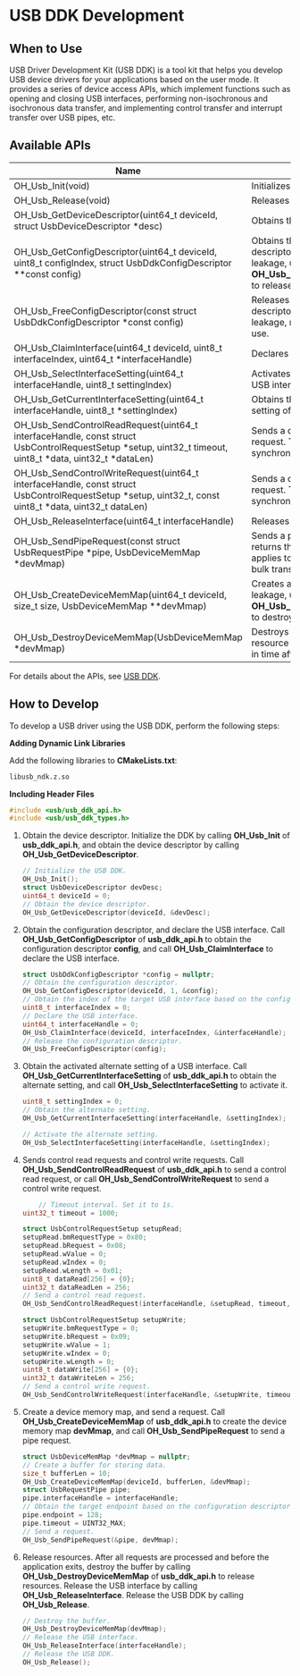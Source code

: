 # USB DDK Development

## When to Use

USB Driver Development Kit (USB DDK) is a tool kit that helps you develop USB device drivers for your applications based on the user mode. It provides a series of device access APIs, which implement functions such as opening and closing USB interfaces, performing non-isochronous and isochronous data transfer, and implementing control transfer and interrupt transfer over USB pipes, etc.

## Available APIs

| Name| Description|
| -------- | -------- |
| OH_Usb_Init(void) | Initializes the DDK.|
| OH_Usb_Release(void) | Releases the DDK.|
| OH_Usb_GetDeviceDescriptor(uint64_t deviceId, struct UsbDeviceDescriptor *desc) | Obtains the device descriptor.|
| OH_Usb_GetConfigDescriptor(uint64_t deviceId, uint8_t configIndex, struct UsbDdkConfigDescriptor **const config) | Obtains the configuration descriptor. To avoid memory leakage, use **OH_Usb_FreeConfigDescriptor()** to release a descriptor after use.|
| OH_Usb_FreeConfigDescriptor(const struct UsbDdkConfigDescriptor *const config) | Releases a configuration descriptor. To avoid memory leakage, release a descriptor after use.|
| OH_Usb_ClaimInterface(uint64_t deviceId, uint8_t interfaceIndex, uint64_t *interfaceHandle) | Declares a USB interface.|
| OH_Usb_SelectInterfaceSetting(uint64_t interfaceHandle, uint8_t settingIndex) | Activates the alternate setting of a USB interface.|
| OH_Usb_GetCurrentInterfaceSetting(uint64_t interfaceHandle, uint8_t \*settingIndex) | Obtains the activated alternate setting of a USB interface.|
| OH_Usb_SendControlReadRequest(uint64_t interfaceHandle, const struct UsbControlRequestSetup \*setup, uint32_t timeout, uint8_t \*data, uint32_t \*dataLen) | Sends a control read transfer request. This API returns the result synchronously.|
| OH_Usb_SendControlWriteRequest(uint64_t interfaceHandle, const struct UsbControlRequestSetup \*setup, uint32_t, const uint8_t \*data, uint32_t dataLen) | Sends a control write transfer request. This API returns the result synchronously.|
| OH_Usb_ReleaseInterface(uint64_t interfaceHandle) | Releases a USB interface.|
| OH_Usb_SendPipeRequest(const struct UsbRequestPipe *pipe, UsbDeviceMemMap *devMmap) | Sends a pipe request. This API returns the result synchronously. It applies to interrupt transfer and bulk transfer.|
| OH_Usb_CreateDeviceMemMap(uint64_t deviceId, size_t size, UsbDeviceMemMap **devMmap) | Creates a buffer. To avoid memory leakage, use **OH_Usb_DestroyDeviceMemMap()** to destroy a buffer after use.|
| OH_Usb_DestroyDeviceMemMap(UsbDeviceMemMap *devMmap) | Destroys a buffer. To avoid resource leakage, destroy a buffer in time after use.|

For details about the APIs, see [USB DDK](../reference/native-apis/_usb_ddk.md).

## How to Develop 

To develop a USB driver using the USB DDK, perform the following steps:

**Adding Dynamic Link Libraries**

Add the following libraries to **CMakeLists.txt**:
```txt
libusb_ndk.z.so
```

**Including Header Files**
```c++
#include <usb/usb_ddk_api.h>
#include <usb/usb_ddk_types.h>
```

1. Obtain the device descriptor. Initialize the DDK by calling **OH_Usb_Init** of **usb_ddk_api.h**, and obtain the device descriptor by calling **OH_Usb_GetDeviceDescriptor**.

    ```c++
    // Initialize the USB DDK.
    OH_Usb_Init();
    struct UsbDeviceDescriptor devDesc;
    uint64_t deviceId = 0;
    // Obtain the device descriptor.
    OH_Usb_GetDeviceDescriptor(deviceId, &devDesc);
    ```

2. Obtain the configuration descriptor, and declare the USB interface. Call **OH_Usb_GetConfigDescriptor** of **usb_ddk_api.h** to obtain the configuration descriptor **config**, and call **OH_Usb_ClaimInterface** to declare the USB interface.

    ```c++
    struct UsbDdkConfigDescriptor *config = nullptr;
    // Obtain the configuration descriptor.
    OH_Usb_GetConfigDescriptor(deviceId, 1, &config);
    // Obtain the index of the target USB interface based on the configuration descriptor.
    uint8_t interfaceIndex = 0;
    // Declare the USB interface.
    uint64_t interfaceHandle = 0;
    OH_Usb_ClaimInterface(deviceId, interfaceIndex, &interfaceHandle);
    // Release the configuration descriptor.
    OH_Usb_FreeConfigDescriptor(config);
    ```
3. Obtain the activated alternate setting of a USB interface. Call **OH_Usb_GetCurrentInterfaceSetting** of **usb_ddk_api.h** to obtain the alternate setting, and call **OH_Usb_SelectInterfaceSetting** to activate it.

    ```c++
    uint8_t settingIndex = 0;
    // Obtain the alternate setting.
    OH_Usb_GetCurrentInterfaceSetting(interfaceHandle, &settingIndex);

    // Activate the alternate setting.
    OH_Usb_SelectInterfaceSetting(interfaceHandle, &settingIndex);
    ```
4. Sends control read requests and control write requests. Call **OH_Usb_SendControlReadRequest** of **usb_ddk_api.h** to send a control read request, or call **OH_Usb_SendControlWriteRequest** to send a control write request.

    ```c++
        // Timeout interval. Set it to 1s.
    uint32_t timeout = 1000;

    struct UsbControlRequestSetup setupRead;
    setupRead.bmRequestType	= 0x80;
    setupRead.bRequest = 0x08;
    setupRead.wValue = 0;
    setupRead.wIndex = 0;
    setupRead.wLength = 0x01;
    uint8_t dataRead[256] = {0};
    uint32_t dataReadLen = 256;
    // Send a control read request.
    OH_Usb_SendControlReadRequest(interfaceHandle, &setupRead, timeout, dataRead, &dataReadLen);

    struct UsbControlRequestSetup setupWrite;
    setupWrite.bmRequestType = 0;
    setupWrite.bRequest = 0x09;
    setupWrite.wValue = 1;
    setupWrite.wIndex = 0;
    setupWrite.wLength = 0;
    uint8_t dataWrite[256] = {0};
    uint32_t dataWriteLen = 256;
    // Send a control write request.
    OH_Usb_SendControlWriteRequest(interfaceHandle, &setupWrite, timeout, dataWrite, &dataWriteLen);
    ```

5. Create a device memory map, and send a request. Call **OH_Usb_CreateDeviceMemMap** of **usb_ddk_api.h** to create the device memory map **devMmap**, and call **OH_Usb_SendPipeRequest** to send a pipe request.

    ```c++
    struct UsbDeviceMemMap *devMmap = nullptr;
    // Create a buffer for storing data.
    size_t bufferLen = 10;
    OH_Usb_CreateDeviceMemMap(deviceId, bufferLen, &devMmap);
    struct UsbRequestPipe pipe;
    pipe.interfaceHandle = interfaceHandle;
    // Obtain the target endpoint based on the configuration descriptor.
    pipe.endpoint = 128;
    pipe.timeout = UINT32_MAX;
    // Send a request.
    OH_Usb_SendPipeRequest(&pipe, devMmap);
    ```

6. Release resources. After all requests are processed and before the application exits, destroy the buffer by calling **OH_Usb_DestroyDeviceMemMap** of **usb_ddk_api.h** to release resources. Release the USB interface by calling **OH_Usb_ReleaseInterface**. Release the USB DDK by calling **OH_Usb_Release**.

    ```c++
    // Destroy the buffer.
    OH_Usb_DestroyDeviceMemMap(devMmap);
    // Release the USB interface.
    OH_Usb_ReleaseInterface(interfaceHandle);
    // Release the USB DDK.
    OH_Usb_Release();
    ```
